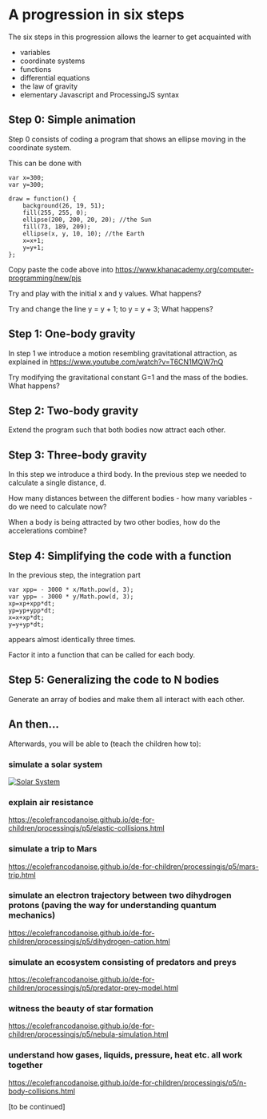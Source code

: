 A progression in six steps
==========================

The six steps in this progression allows the learner to get acquainted with
 * variables
 * coordinate systems
 * functions
 * differential equations
 * the law of gravity
 * elementary Javascript and ProcessingJS syntax

Step 0: Simple animation
------------------------
Step 0 consists of coding a program that shows an ellipse moving in the coordinate system.

This can be done with

```
var x=300;
var y=300;

draw = function() {
    background(26, 19, 51);
    fill(255, 255, 0);
    ellipse(200, 200, 20, 20); //the Sun
    fill(73, 189, 209);
    ellipse(x, y, 10, 10); //the Earth
    x=x+1;
    y=y+1;
};
```

Copy paste the code above into
https://www.khanacademy.org/computer-programming/new/pjs

Try and play with the initial x and y values. What happens?

Try and change the line y = y + 1; to y = y + 3; What happens?


Step 1: One-body gravity
------------------------
In step 1 we introduce a motion resembling gravitational attraction, as explained in
​​https://www.youtube.com/watch?v=T6CN1MQW7nQ

Try modifying the gravitational constant G=1 and the mass of the bodies. What happens?


Step 2: Two-body gravity
------------------------
Extend the program such that both bodies now attract each other.


Step 3: Three-body gravity
--------------------------
In this step we introduce a third body. In the previous step we needed to calculate a single distance, d.

How many distances between the different bodies - how many variables - do we need to calculate now?

When a body is being attracted by two other bodies, how do the accelerations combine?


Step 4: Simplifying the code with a function
--------------------------------------------
In the previous step, the integration part

```
var xpp= - 3000 * x/Math.pow(d, 3);
var ypp= - 3000 * y/Math.pow(d, 3);
xp=xp+xpp*dt;
yp=yp+ypp*dt;
x=x+xp*dt;
y=y+yp*dt;
```

appears almost identically three times.

Factor it into a function that can be called for each body.

Step 5: Generalizing the code to N bodies
-----------------------------------------
Generate an array of bodies and make them all interact with each other.



An then...
----------

Afterwards, you will be able to (teach the children how to):

### simulate a solar system

[![Solar System](/images/solar-system.jpg)](https://ecolefrancodanoise.github.io/de-for-children/processingjs/p5/solar-system.html)

### explain air resistance

https://ecolefrancodanoise.github.io/de-for-children/processingjs/p5/elastic-collisions.html

### simulate a trip to Mars

https://ecolefrancodanoise.github.io/de-for-children/processingjs/p5/mars-trip.html

### simulate an electron trajectory between two dihydrogen protons (paving the way for understanding quantum mechanics)

https://ecolefrancodanoise.github.io/de-for-children/processingjs/p5/dihydrogen-cation.html

### simulate an ecosystem consisting of predators and preys

https://ecolefrancodanoise.github.io/de-for-children/processingjs/p5/predator-prey-model.html

### witness the beauty of star formation

https://ecolefrancodanoise.github.io/de-for-children/processingjs/p5/nebula-simulation.html

### understand how gases, liquids, pressure, heat etc. all work together

https://ecolefrancodanoise.github.io/de-for-children/processingjs/p5/n-body-collisions.html


[to be continued]
